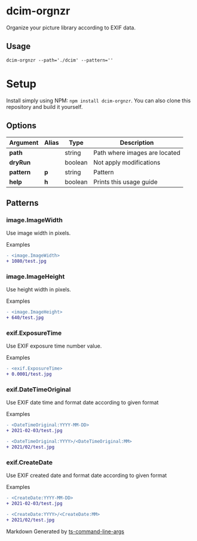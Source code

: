 
# dcim-orgnzr

Organize your picture library according to EXIF data.


## Usage

`dcim-orgnzr --path='./dcim' --pattern=''`


# Setup

Install simply using NPM: `npm install dcim-orgnzr`.
You can also clone this repository and build it yourself.


## Options

| Argument | Alias | Type | Description |
|-|-|-|-|
| **path** | | string | Path where images are located |
| **dryRun** | | boolean | Not apply modifications |
| **pattern** | **p** | string | Pattern |
| **help** | **h** | boolean | Prints this usage guide |


## Patterns




### image.ImageWidth

Use image width in pixels.

Examples
```diff  
- <image.ImageWidth>  
+ 1080/test.jpg  
```


### image.ImageHeight

Use height width in pixels.

Examples
```diff  
- <image.ImageHeight>  
+ 640/test.jpg  
```


### exif.ExposureTime

Use EXIF exposure time number value.

Examples
```diff  
- <exif.ExposureTime>  
+ 0.0001/test.jpg  
```


### exif.DateTimeOriginal

Use EXIF date time and format date according to given format

Examples
```diff  
- <DateTimeOriginal:YYYY-MM-DD>  
+ 2021-02-03/test.jpg  
```
```diff  
- <DateTimeOriginal:YYYY>/<DateTimeOriginal:MM>  
+ 2021/02/test.jpg  
```


### exif.CreateDate

Use EXIF created date and format date according to given format

Examples
```diff  
- <CreateDate:YYYY-MM-DD>  
+ 2021-02-03/test.jpg  
```
```diff  
- <CreateDate:YYYY>/<CreateDate:MM>  
+ 2021/02/test.jpg  
```
  

[//]: ####ts-command-line-args_generated-by-footer
Markdown Generated by [ts-command-line-args](https://www.npmjs.com/package/ts-command-line-args)